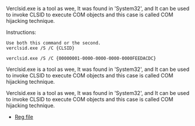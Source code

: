Verclsid.exe is a tool as wee, It was found in 'System32', and It can be used to invoke CLSID to execute COM objects and this case is called COM hijacking technique.




Instructions:
```
Use both this command or the second.
verclsid.exe /S /C {CLSID}

verclsid.exe /S /C {00000001-0000-0000-0000-0000FEEDACDC}
```
Verclsid.exe is a tool as wee, It was found in 'System32', and It can be used to invoke CLSID to execute COM objects and this case is called COM hijacking technique.

Verclsid.exe is a tool as wee, It was found in 'System32', and It can be used to invoke CLSID to execute COM objects and this case is called COM hijacking technique.



* [Reg file](https://raw.githubusercontent.com/api0cradle/LOLBAS/master/OSScripts/Payload/Slmgr.reg)

